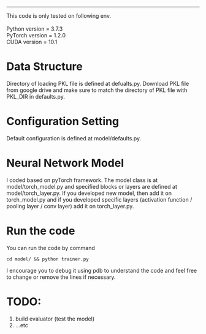 ---
This code is only tested on following env.\
\
Python version = 3.7.3\
PyTorch version = 1.2.0\
CUDA version = 10.1




# Data Structure
Directory of loading PKL file is defined at defualts.py. Download PKL file from google drive and make sure to match the directory of PKL file with PKL_DIR in defaults.py.




# Configuration Setting
Default configuration is defined at model/defaults.py.




# Neural Network Model
I coded based on pyTorch framework. The model class is at model/torch_model.py and specified blocks or layers are defined at model/torch_layer.py. If you developed new model, then add it on torch_model.py and if you developed specific layers (activation function / pooling layer / conv layer) add it on torch_layer.py.




# Run the code
You can run the code by command 
```
cd model/ && python trainer.py
```
I encourage you to debug it using pdb to understand the code and feel free to change or remove the lines if necessary.




# TODO:
1) build evaluator (test the model)
2) ...etc
